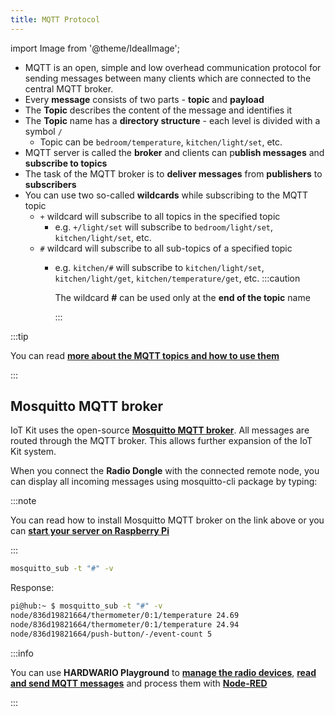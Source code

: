```yaml
---
title: MQTT Protocol
---
```

import Image from '@theme/IdealImage';

- MQTT is an open, simple and low overhead communication protocol for sending messages between many clients which are connected to the central MQTT broker.
- Every **message** consists of two parts - **topic** and **payload**
- The **Topic** describes the content of the message and identifies it
- The **Topic** name has a **directory structure** - each level is divided with a symbol `/`
  - Topic can be `bedroom/temperature`, `kitchen/light/set`, etc.
- MQTT server is called the **broker** and clients can p**ublish messages** and **subscribe to topics**
- The task of the MQTT broker is to **deliver messages** from **publishers** to **subscribers**
- You can use two so-called **wildcards** while subscribing to the MQTT topic
  - `+` wildcard will subscribe to all topics in the specified topic
    - e.g. `+/light/set` will subscribe to `bedroom/light/set`, `kitchen/light/set`, etc.
  - `#` wildcard will subscribe to all sub-topics of a specified topic
    - e.g. `kitchen/#` will subscribe to `kitchen/light/set`, `kitchen/light/get`, `kitchen/temperature/get`, etc.
      :::caution

      The wildcard **#** can be used only at the **end of the topic** name

      :::

:::tip

You can read [**more about the MQTT topics and how to use them**](https://www.hivemq.com/blog/mqtt-essentials-part-5-mqtt-topics-best-practices/)

:::

## Mosquitto MQTT broker

IoT Kit uses the open-source [**Mosquitto MQTT broker**](https://mosquitto.org). All messages are routed through the MQTT broker. This allows further expansion of the IoT Kit system.

When you connect the **Radio Dongle** with the connected remote node, you can display all incoming messages using mosquitto-cli package by typing:

:::note

You can read how to install Mosquitto MQTT broker on the link above or you can [**start your server on Raspberry Pi**](../server-raspberry-pi/index.md)

:::

```bash
mosquitto_sub -t "#" -v
```

Response:

```bash
pi@hub:~ $ mosquitto_sub -t "#" -v
node/836d19821664/thermometer/0:1/temperature 24.69
node/836d19821664/thermometer/0:1/temperature 24.94
node/836d19821664/push-button/-/event-count 5
```

:::info

You can use **HARDWARIO Playground** to [**manage the radio devices**](../desktop-programming/radio-network-management.md), [**read and send MQTT messages**](../desktop-programming/mqtt-messages-management.md) and process them with [**Node-RED**](../desktop-programming/node-red-programming.md)

:::
